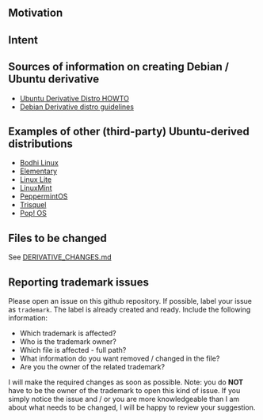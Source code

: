 ## Motivation

## Intent

## Sources of information on creating Debian / Ubuntu derivative
* [Ubuntu Derivative Distro HOWTO](https://wiki.ubuntu.com/DerivativeDistroHowto)
* [Debian Derivative distro guidelines](https://wiki.debian.org/Derivatives/Guidelines)

## Examples of other (third-party) Ubuntu-derived distributions
* [Bodhi Linux](http://www.bodhilinux.com/)
* [Elementary](https://elementary.io/)
* [Linux Lite](https://www.linuxliteos.com/)
* [LinuxMint](https://linuxmint.com/)
* [PeppermintOS](https://peppermintos.com/)
* [Trisquel](https://trisquel.info/)
* [Pop! OS](https://system76.com/pop)

## Files to be changed
See [DERIVATIVE_CHANGES.md](DERIVATIVE_CHANGES.md)

## Reporting trademark issues
Please open an issue on this github repository. If possible, label your issue as ```trademark```. The label is already created and ready. Include the following information:
* Which trademark is affected?
* Who is the trademark owner?
* Which file is affected - full path?
* What information do you want removed / changed in the file?
* Are you the owner of the related trademark?

I will make the required changes as soon as possible.
Note: you do **NOT** have to be the owner of the trademark to open this kind of issue. If you simply notice the issue and / or you are more knowledgeable than I am about what needs to be changed, I will be happy to review your suggestion.
